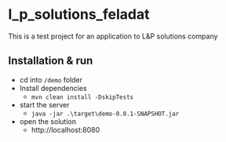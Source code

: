 # l_p_solutions_feladat

This is a test project for an application to L&P solutions company

## Installation & run
- cd into `/demo` folder
- Install dependencies
  - `mvn clean install -DskipTests`
- start the server
  - `java -jar .\target\demo-0.0.1-SNAPSHOT.jar`
- open the solution
  - http://localhost:8080

